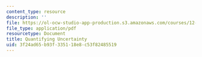 ```yaml
---
content_type: resource
description: ''
file: https://ol-ocw-studio-app-production.s3.amazonaws.com/courses/12-s990-quantifying-uncertainty-fall-2012/3f24ad65b93f335118e8c53f82485519_MIT12_S990F12_lec12.pdf
file_type: application/pdf
resourcetype: Document
title: Quantifying Uncertainty
uid: 3f24ad65-b93f-3351-18e8-c53f82485519
---
```

